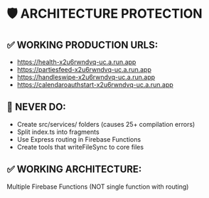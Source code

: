 # 🛡️ ARCHITECTURE PROTECTION

## ✅ WORKING PRODUCTION URLS:
- https://health-x2u6rwndvq-uc.a.run.app
- https://partiesfeed-x2u6rwndvq-uc.a.run.app  
- https://handleswipe-x2u6rwndvq-uc.a.run.app
- https://calendaroauthstart-x2u6rwndvq-uc.a.run.app

## 🚨 NEVER DO:
- Create src/services/ folders (causes 25+ compilation errors)
- Split index.ts into fragments  
- Use Express routing in Firebase Functions
- Create tools that writeFileSync to core files

## ✅ WORKING ARCHITECTURE:
Multiple Firebase Functions (NOT single function with routing)
